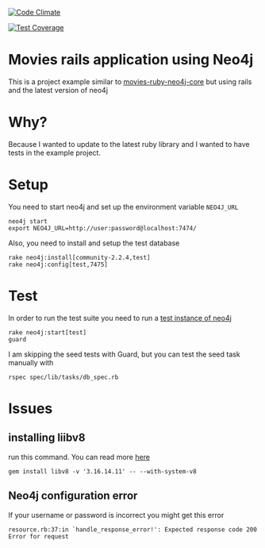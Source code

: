 [![Code Climate](https://codeclimate.com/github/framallo/movies-with-neo4j/badges/gpa.svg)](https://codeclimate.com/github/framallo/movies-with-neo4j)

[![Test Coverage](https://codeclimate.com/github/framallo/movies-with-neo4j/badges/coverage.svg)](https://codeclimate.com/github/framallo/movies-with-neo4j/coverage)


# Movies rails application using Neo4j

This is a project example similar to [movies-ruby-neo4j-core](https://github.com/neo4j-examples/movies-ruby-neo4j-core) but using rails and the latest version of neo4j

# Why?

Because I wanted to update to the latest ruby library and I wanted to have tests in the example project.


# Setup

You need to start neo4j and set up the environment variable `NEO4J_URL`

```
neo4j start
export NEO4J_URL=http://user:password@localhost:7474/
```

Also, you need to install and setup the test database

```
rake neo4j:install[community-2.2.4,test]
rake neo4j:config[test,7475]
```

# Test

In order to run the test suite you need to run a [test instance of neo4j](https://github.com/neo4jrb/neo4j/wiki/How-To-Test)

```
rake neo4j:start[test]
guard
```

I am skipping the seed tests with Guard, but you can test the seed task manually with

```
rspec spec/lib/tasks/db_spec.rb
```

# Issues

## installing liibv8

run this command. You can read more [here](https://github.com/cowboyd/libv8/issues/169)

```
gem install libv8 -v '3.16.14.11' -- --with-system-v8
```

## Neo4j configuration error

If your username or password is incorrect you might get this error

```
resource.rb:37:in `handle_response_error!': Expected response code 200 Error for request
```

